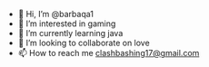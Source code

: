 - 👋 Hi, I’m @barbaqa1
- 👀 I’m interested in gaming  
- 🌱 I’m currently learning java 
- 💞️ I’m looking to collaborate on love
- 📫 How to reach me clashbashing17@gmail.com

<!---
barbaqa1/barbaqa1 is a ✨ special ✨ repository because its `README.md` (this file) appears on your GitHub profile.
You can click the Preview link to take a look at your changes.
--->
